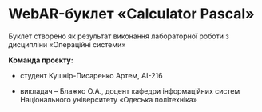 # WebAR-буклет «Calculator Pascal»
Буклет створено як результат виконання лабораторної роботи з дисципліни 
«Операційні системи»

**Команда проєкту:**

- студент Кушнір-Писаренко Артем, АІ-216
+ викладач – Блажко О.А., доцент кафедри інформаційних систем Національного університету «Одеська політехніка»
